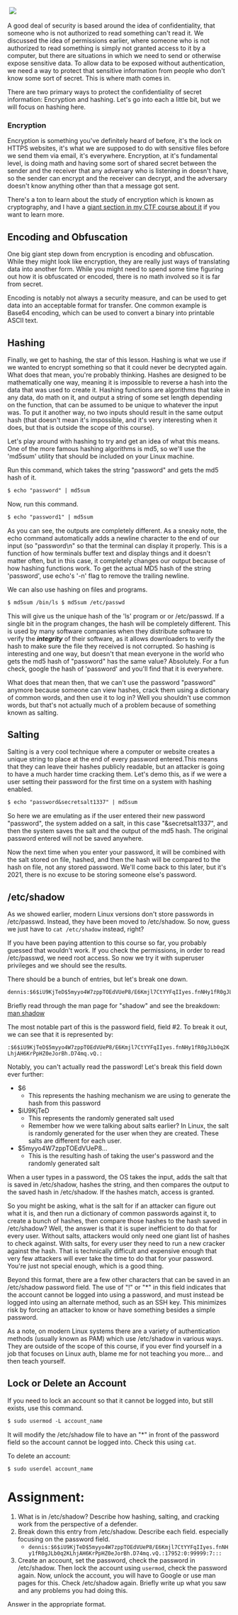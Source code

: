 [![](https://files.cdn.thinkific.com/file_uploads/429463/images/db7/d2f/a8a/1629595944831.jpg)](https://xkcd.com/538/)

A good deal of security is based around the idea of confidentiality,
that someone who is not authorized to read something can't read it. We
discussed the idea of permissions earlier, where someone who is not
authorized to read something is simply not granted access to it by a
computer, but there are situations in which we need to send or otherwise
expose sensitive data. To allow data to be exposed without
authentication, we need a way to protect that sensitive information from
people who don't know some sort of secret. This is where math comes in.

There are two primary ways to protect the confidentiality of secret
information: Encryption and hashing. Let's go into each a little bit,
but we will focus on hashing here.

### Encryption

Encryption is something you've definitely heard of before, it's the lock
on HTTPS websites, it's what we are supposed to do with sensitive files
before we send them via email, it's everywhere. Encryption, at it's
fundamental level, is doing math and having some sort of shared secret
between the sender and the receiver that any adversary who is listening
in doesn't have, so the sender can encrypt and the receiver can decrypt,
and the adversary doesn't know anything other than that a message got
sent.

There's a ton to learn about the study of encryption which is known as
cryptography, and I have a [giant section in my CTF course about
it](https://academy.hoppersroppers.org/course/view.php?id=7#section-5)
if you want to learn more.

## Encoding and Obfuscation

One big giant step down from encryption is encoding and obfuscation.
While they might look like encryption, they are really just ways of
translating data into another form. While you might need to spend some
time figuring out how it is obfuscated or encoded, there is no math
involved so it is far from secret.

Encoding is notably not always a security measure, and can be used to
get data into an acceptable format for transfer. One common example is
Base64 encoding, which can be used to convert a binary into printable
ASCII text.

## Hashing

Finally, we get to hashing, the star of this lesson. Hashing is what we
use if we wanted to encrypt something so that it could never be
decrypted again. What does that mean, you're probably thinking. Hashes
are designed to be mathematically one way, meaning it is impossible to
reverse a hash into the data that was used to create it. Hashing
functions are algorithms that take in any data, do math on it, and
output a string of some set length depending on the function, that can
be assumed to be unique to whatever the input was. To put it another
way, no two inputs should result in the same output hash (that doesn't
mean it's impossible, and it's very interesting when it does, but that
is outside the scope of this course).

Let's play around with hashing to try and get an idea of what this
means. One of the more famous hashing algorithms is md5, so we'll use
the 'md5sum' utility that should be included on your Linux machine.

Run this command, which takes the string "password" and gets the md5
hash of it.

``` default
$ echo "password" | md5sum
```

Now, run this command.

``` default
$ echo "password1" | md5sum 
```

As you can see, the outputs are completely different. As a sneaky note,
the echo command automatically adds a newline character to the end of
our input (so "password\\n" so that the terminal can display it
properly. This is a function of how terminals buffer text and display
things and it doesn't matter often, but in this case, it completely
changes our output because of how hashing functions work. To get the
actual MD5 hash of the string 'password', use echo's '-n' flag to remove
the trailing newline.

We can also use hashing on files and programs.

``` default
$ md5sum /bin/ls $ md5sum /etc/passwd
```

This will give us the unique hash of the 'ls' program or or /etc/passwd.
If a single bit in the program changes, the hash will be completely
different. This is used by many software companies when they distribute
software to verify the ***integrity*** of their software, as it allows
downloaders to verify the hash to make sure the file they received is
not corrupted. So hashing is interesting and one way, but doesn't that
mean everyone in the world who gets the md5 hash of "password" has the
same value? Absolutely. For a fun check, google the hash of 'password'
and you'll find that it is everywhere.

What does that mean then, that we can't use the password "password"
anymore because someone can view hashes, crack them using a dictionary
of common words, and then use it to log in? Well you shouldn't use
common words, but that's not actually much of a problem because of
something known as salting.

## Salting

Salting is a very cool technique where a computer or website creates a
unique string to place at the end of every password entered.This means
that they can leave their hashes publicly readable, but an attacker is
going to have a much harder time cracking them. Let's demo this, as if
we were a user setting their password for the first time on a system
with hashing enabled.

``` default
$ echo "password&secretsalt1337" | md5sum
```

So here we are emulating as if the user entered their new password
"password", the system added on a salt, in this case "&secretsalt1337",
and then the system saves the salt and the output of the md5 hash. The
original password entered will not be saved anywhere.

Now the next time when you enter your password, it will be combined with
the salt stored on file, hashed, and then the hash will be compared to
the hash on file, not any stored password. We'll come back to this
later, but it's 2021, there is no excuse to be storing someone else's
password.

## /etc/shadow

As we showed earlier, modern Linux versions don't store passwords in
/etc/passwd. Instead, they have been moved to /etc/shadow. So now, guess
we just have to `cat /etc/shadow` instead, right?

If you have been paying attention to this course so far, you probably
guessed that wouldn't work. If you check the permissions, in order to
read /etc/passwd, we need root access. So now we try it with superuser
privileges and we should see the results.

There should be a bunch of entries, but let's break one down.

``` default
dennis:$6$iU9KjTeD$5myyo4W7zppTOEdVUeP8/E6Kmjl7CtYYFqIIyes.fnNHy1fR0gJLb0q2KLhjAH6KrPpHZ0eJorBh.D74mq.vQ.:17952:0:99999:7:::
```

Briefly read through the man page for "shadow" and see the breakdown:
[man shadow](https://linux.die.net/man/5/shadow)

The most notable part of this is the password field, field \#2. To break
it out, we can see that it is represented by:

`:$6$iU9KjTeD$5myyo4W7zppTOEdVUeP8/E6Kmjl7CtYYFqIIyes.fnNHy1fR0gJLb0q2KLhjAH6KrPpHZ0eJorBh.D74mq.vQ.:`

Notably, you can't actually read the password! Let's break this field
down ever further:

-   $6
    -   This represents the hashing mechanism we are using to generate
        the hash from this password
-   $iU9KjTeD
    -   This represents the randomly generated salt used
    -   Remember how we were talking about salts earlier? In Linux, the
        salt is randomly generated for the user when they are created.
        These salts are different for each user.
-   $5myyo4W7zppTOEdVUeP8...
    -   This is the resulting hash of taking the user's password and the
        randomly generated salt

When a user types in a password, the OS takes the input, adds the salt
that is saved in /etc/shadow, hashes the string, and then compares the
output to the saved hash in /etc/shadow. If the hashes match, access is
granted.

So you might be asking, what is the salt for if an attacker can figure
out what it is, and then run a dictionary of common passwords against
it, to create a bunch of hashes, then compare those hashes to the hash
saved in /etc/shadow? Well, the answer is that it is super inefficient
to do that for every user. Without salts, attackers would only need one
giant list of hashes to check against. With salts, for every user they
need to run a new cracker against the hash. That is technically
difficult and expensive enough that very few attackers will ever take
the time to do that for your password. You're just not special enough,
which is a good thing.

Beyond this format, there are a few other characters that can be saved
in an /etc/shadow password field. The use of "!" or "\*" in this field
indicates that the account cannot be logged into using a password, and
must instead be logged into using an alternate method, such as an SSH
key. This minimizes risk by forcing an attacker to know or have
something besides a simple password.

As a note, on modern Linux systems there are a variety of authentication
methods (usually known as PAM) which use /etc/shadow in various ways.
They are outside of the scope of this course, if you ever find yourself
in a job that focuses on Linux auth, blame me for not teaching you
more... and then teach yourself.

## Lock or Delete an Account

If you need to lock an account so that it cannot be logged into, but
still exists, use this command.

``` default
$ sudo usermod -L account_name
```

It will modify the /etc/shadow file to have an "\*" in front of the
password field so the account cannot be logged into. Check this using
`cat`.

To delete an account:

``` default
$ sudo userdel account_name
```

# Assignment:

1.  What is in /etc/shadow? Describe how hashing, salting, and cracking
    work from the perspective of a defender.
2.  Break down this entry from /etc/shadow. Describe each field.
    especially focusing on the password field.
    -   `dennis:$6$iU9KjTeD$5myyo4W7zppTOEdVUeP8/E6Kmjl7CtYYFqIIyes.fnNHy1fR0gJLb0q2KLhjAH6KrPpHZ0eJorBh.D74mq.vQ.:17952:0:99999:7:::`
3.  Create an account, set the password, check the password in
    /etc/shadow. Then lock the account using `usermod`, check the
    password again. Now, unlock the account, you will have to Google or
    use man pages for this. Check /etc/shadow again. Briefly write up
    what you saw and any problems you had doing this.

Answer in the appropriate format.
